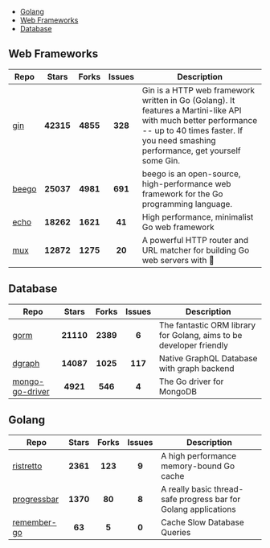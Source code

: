 
- [Golang](#golang)
- [Web Frameworks](#web-frameworks)
- [Database](#database)

## Web Frameworks

| Repo | Stars  | Forks  | Issues | Description |
| ---- | :----: | :----: | :----: | ----------- |
| [gin](https://github.com/gin-gonic/gin) | **42315** | **4855** | **328** | Gin is a HTTP web framework written in Go (Golang). It features a Martini-like API with much better performance -- up to 40 times faster. If you need smashing performance, get yourself some Gin. |
| [beego](https://github.com/astaxie/beego) | **25037** | **4981** | **691** | beego is an open-source, high-performance web framework for the Go programming language. |
| [echo](https://github.com/labstack/echo) | **18262** | **1621** | **41** | High performance, minimalist Go web framework |
| [mux](https://github.com/gorilla/mux) | **12872** | **1275** | **20** | A powerful HTTP router and URL matcher for building Go web servers with 🦍 |

## Database

| Repo | Stars  | Forks  | Issues | Description |
| ---- | :----: | :----: | :----: | ----------- |
| [gorm](https://github.com/go-gorm/gorm) | **21110** | **2389** | **6** | The fantastic ORM library for Golang, aims to be developer friendly |
| [dgraph](https://github.com/dgraph-io/dgraph) | **14087** | **1025** | **117** | Native GraphQL Database with graph backend |
| [mongo-go-driver](https://github.com/mongodb/mongo-go-driver) | **4921** | **546** | **4** | The Go driver for MongoDB |

## Golang

| Repo | Stars  | Forks  | Issues | Description |
| ---- | :----: | :----: | :----: | ----------- |
| [ristretto](https://github.com/dgraph-io/ristretto) | **2361** | **123** | **9** | A high performance memory-bound Go cache |
| [progressbar](https://github.com/schollz/progressbar) | **1370** | **80** | **8** | A really basic thread-safe progress bar for Golang applications |
| [remember-go](https://github.com/rocketlaunchr/remember-go) | **63** | **5** | **0** | Cache Slow Database Queries |
